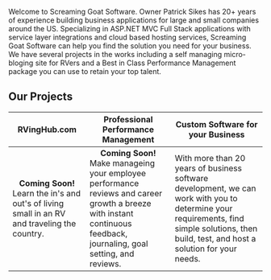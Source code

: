 <style>
  .inner header h1 {
    display:none;
  }
</style>

Welcome to Screaming Goat Software.  Owner Patrick Sikes has 20+ years of experience building business applications for large and small companies around the US.  Specializing in ASP.NET MVC Full Stack applications with service layer integrations and cloud based hosting services, Screaming Goat Software can help you find the solution you need for your business.  We have several projects in the works including a self managing micro-bloging site for RVers and a Best in Class Performance Management package you can use to retain your top talent.

## Our Projects

<table width="100%" cellpadding="10">
  <thead>
    <tr>
      <th style="font-style:bold;text-align:center;">RVingHub.com</th>
      <th style="font-style:bold;text-align:center;">Professional Performance Management</th>
      <th style="font-style:bold;text-align:center;">Custom Software for your Business</th>
    </tr>
  </thead>
  <tbody>
    <tr>
      <td><div style="text-align:center;"><b>Coming Soon!</b></div> Learn the in's and out's of living small in an RV and traveling the country. </td>
      <td><div style="text-align:center;"><b>Coming Soon!</b></div> Make manageing your employee performance reviews and career growth a breeze with instant continuous feedback, journaling, goal setting, and reviews. </td>
      <td>With more than 20 years of business software development, we can work with you to determine your requirements, find simple solutions, then build, test, and host a solution for your needs.</td>
    </tr>
  </tbody>
</table>

<script>
  octokit.request('GET /repos/{owner}/{repo}/issues', {
    owner: 'patricksikes',
    repo: 'ScreamingGoatSoftware'
  })
</script>
  

